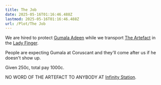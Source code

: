 ```yaml
---
title: The Job
date: 2025-05-16T01:16:46.488Z
lastmod: 2025-05-16T01:16:46.488Z
url: /Plot/The Job
---
```

We are hired to protect [Gumala Adeen](/Characters/NPC/Gumala%20Adeen) while we transport [The Artefact](../The%20Artefact) in the [Lady Finger](../Lady%20Finger).

People are expecting Gumala at Coruscant and they'll come after us if he doesn't show up.

Given 250c, total pay 1000c.

NO WORD OF THE ARTEFACT TO ANYBODY AT [Infinity Station](/Places/Infinity%20Station/Infinity%20Station).
